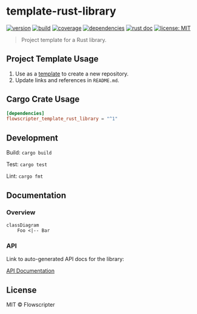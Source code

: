 # template-rust-library

[![version](https://img.shields.io/github/v/release/flowscripter/template-rust-library?sort=semver)](https://github.com/flowscripter/template-rust-library/releases)
[![build](https://img.shields.io/github/workflow/status/flowscripter/template-rust-library/release-rust-library)](https://github.com/flowscripter/template-rust-library/actions/workflows/release-rust-library.yml)
[![coverage](https://codecov.io/gh/flowscripter/template-rust-library/branch/main/graph/badge.svg?token=EMFT2938ZF)](https://codecov.io/gh/flowscripter/template-rust-library)
[![dependencies](https://deps.rs/repo/github/flowscripter/template-rust-library/status.svg)](https://deps.rs/crate/flowscripter_template_rust_library)
[![rust doc](https://img.shields.io/docsrs/flowscripter_template_rust_library)](https://docs.rs/flowscripter_template_rust_library)
[![license: MIT](https://img.shields.io/github/license/flowscripter/template-rust-library)](https://github.com/flowscripter/template-rust-library/blob/main/LICENSE)

> Project template for a Rust library.

## Project Template Usage

1. Use as a
   [template](https://docs.github.com/en/github/creating-cloning-and-archiving-repositories/creating-a-repository-from-a-template)
   to create a new repository.
2. Update links and references in `README.md`.

## Cargo Crate Usage

```toml
[dependencies]
flowscripter_template_rust_library = "^1"
```

## Development

Build: `cargo build`

Test: `cargo test`

Lint: `cargo fmt`

## Documentation

### Overview

```mermaid
classDiagram
    Foo <|-- Bar
```

### API

Link to auto-generated API docs for the library:

[API Documentation](https://docs.rs/flowscripter_template_rust_library)

## License

MIT © Flowscripter

